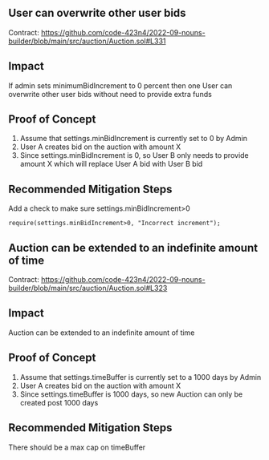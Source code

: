 ## User can overwrite other user bids

Contract:
https://github.com/code-423n4/2022-09-nouns-builder/blob/main/src/auction/Auction.sol#L331

## Impact
If admin sets minimumBidIncrement to 0 percent then one User can overwrite other user bids without need to provide extra funds

## Proof of Concept

1. Assume that settings.minBidIncrement is currently set to 0 by Admin
2. User A creates bid on the auction with amount X
3. Since settings.minBidIncrement is 0, so User B only needs to provide amount X which will replace User A bid with User B bid

## Recommended Mitigation Steps
Add a check to make sure settings.minBidIncrement>0

```
require(settings.minBidIncrement>0, "Incorrect increment");
```

## Auction can be extended to an indefinite amount of time

Contract:
https://github.com/code-423n4/2022-09-nouns-builder/blob/main/src/auction/Auction.sol#L323

## Impact
Auction can be extended to an indefinite amount of time

## Proof of Concept

1. Assume that settings.timeBuffer is currently set to a 1000 days by Admin
2. User A creates bid on the auction with amount X
3. Since settings.timeBuffer is 1000 days, so new Auction can only be created post 1000 days

## Recommended Mitigation Steps
There should be a max cap on timeBuffer